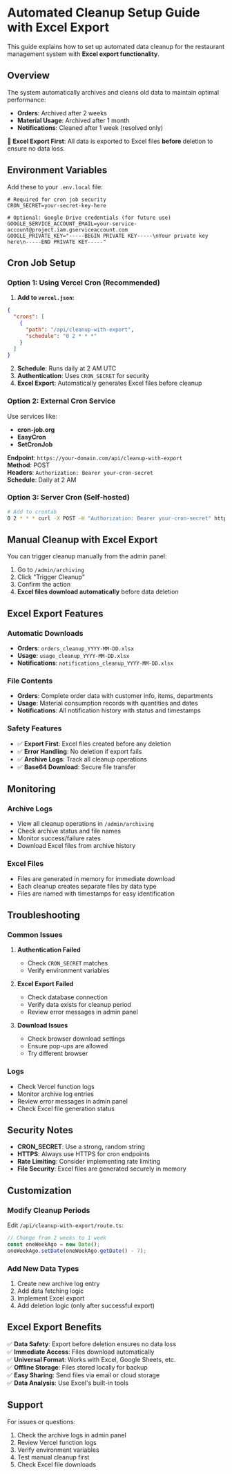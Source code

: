 # Automated Cleanup Setup Guide with Excel Export

This guide explains how to set up automated data cleanup for the restaurant management system with **Excel export functionality**.

## Overview

The system automatically archives and cleans old data to maintain optimal performance:
- **Orders**: Archived after 2 weeks
- **Material Usage**: Archived after 1 month  
- **Notifications**: Cleaned after 1 week (resolved only)

**🔄 Excel Export First**: All data is exported to Excel files **before** deletion to ensure no data loss.

## Environment Variables

Add these to your `.env.local` file:

```env
# Required for cron job security
CRON_SECRET=your-secret-key-here

# Optional: Google Drive credentials (for future use)
GOOGLE_SERVICE_ACCOUNT_EMAIL=your-service-account@project.iam.gserviceaccount.com
GOOGLE_PRIVATE_KEY="-----BEGIN PRIVATE KEY-----\nYour private key here\n-----END PRIVATE KEY-----"
```

## Cron Job Setup

### Option 1: Using Vercel Cron (Recommended)

1. **Add to `vercel.json`:**
```json
{
  "crons": [
    {
      "path": "/api/cleanup-with-export",
      "schedule": "0 2 * * *"
    }
  ]
}
```

2. **Schedule**: Runs daily at 2 AM UTC
3. **Authentication**: Uses `CRON_SECRET` for security
4. **Excel Export**: Automatically generates Excel files before cleanup

### Option 2: External Cron Service

Use services like:
- **cron-job.org**
- **EasyCron**
- **SetCronJob**

**Endpoint**: `https://your-domain.com/api/cleanup-with-export`  
**Method**: POST  
**Headers**: `Authorization: Bearer your-cron-secret`  
**Schedule**: Daily at 2 AM

### Option 3: Server Cron (Self-hosted)

```bash
# Add to crontab
0 2 * * * curl -X POST -H "Authorization: Bearer your-cron-secret" https://your-domain.com/api/cleanup-with-export
```

## Manual Cleanup with Excel Export

You can trigger cleanup manually from the admin panel:

1. Go to `/admin/archiving`
2. Click "Trigger Cleanup"
3. Confirm the action
4. **Excel files download automatically** before data deletion

## Excel Export Features

### **Automatic Downloads**
- **Orders**: `orders_cleanup_YYYY-MM-DD.xlsx`
- **Usage**: `usage_cleanup_YYYY-MM-DD.xlsx`
- **Notifications**: `notifications_cleanup_YYYY-MM-DD.xlsx`

### **File Contents**
- **Orders**: Complete order data with customer info, items, departments
- **Usage**: Material consumption records with quantities and dates
- **Notifications**: All notification history with status and timestamps

### **Safety Features**
- ✅ **Export First**: Excel files created before any deletion
- ✅ **Error Handling**: No deletion if export fails
- ✅ **Archive Logs**: Track all cleanup operations
- ✅ **Base64 Download**: Secure file transfer

## Monitoring

### Archive Logs
- View all cleanup operations in `/admin/archiving`
- Check archive status and file names
- Monitor success/failure rates
- Download Excel files from archive history

### Excel Files
- Files are generated in memory for immediate download
- Each cleanup creates separate files by data type
- Files are named with timestamps for easy identification

## Troubleshooting

### Common Issues

1. **Authentication Failed**
   - Check `CRON_SECRET` matches
   - Verify environment variables

2. **Excel Export Failed**
   - Check database connection
   - Verify data exists for cleanup period
   - Review error messages in admin panel

3. **Download Issues**
   - Check browser download settings
   - Ensure pop-ups are allowed
   - Try different browser

### Logs
- Check Vercel function logs
- Monitor archive log entries
- Review error messages in admin panel
- Check Excel file generation status

## Security Notes

- **CRON_SECRET**: Use a strong, random string
- **HTTPS**: Always use HTTPS for cron endpoints
- **Rate Limiting**: Consider implementing rate limiting
- **File Security**: Excel files are generated securely in memory

## Customization

### Modify Cleanup Periods
Edit `/api/cleanup-with-export/route.ts`:
```typescript
// Change from 2 weeks to 1 week
const oneWeekAgo = new Date();
oneWeekAgo.setDate(oneWeekAgo.getDate() - 7);
```

### Add New Data Types
1. Create new archive log entry
2. Add data fetching logic
3. Implement Excel export
4. Add deletion logic (only after successful export)

## Excel Export Benefits

✅ **Data Safety**: Export before deletion ensures no data loss  
✅ **Immediate Access**: Files download automatically  
✅ **Universal Format**: Works with Excel, Google Sheets, etc.  
✅ **Offline Storage**: Files stored locally for backup  
✅ **Easy Sharing**: Send files via email or cloud storage  
✅ **Data Analysis**: Use Excel's built-in tools  

## Support

For issues or questions:
1. Check the archive logs in admin panel
2. Review Vercel function logs
3. Verify environment variables
4. Test manual cleanup first
5. Check Excel file downloads
